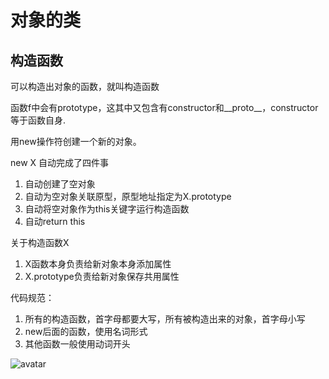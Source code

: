 # 对象的类

## 构造函数
可以构造出对象的函数，就叫构造函数

函数f中会有prototype，这其中又包含有constructor和__proto__，constructor等于函数自身.

用new操作符创建一个新的对象。

new X 自动完成了四件事
1. 自动创建了空对象
2. 自动为空对象关联原型，原型地址指定为X.prototype
3. 自动将空对象作为this关键字运行构造函数
4. 自动return this

关于构造函数X
1. X函数本身负责给新对象本身添加属性
2. X.prototype负责给新对象保存共用属性

代码规范：
1. 所有的构造函数，首字母都要大写，所有被构造出来的对象，首字母小写
2. new后面的函数，使用名词形式
3. 其他函数一般使用动词开头

![avatar](图8.png)

